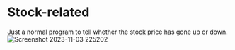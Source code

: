 # Stock-related
Just a normal program to tell whether the stock price has gone up or down.
![Screenshot 2023-11-03 225202](https://github.com/KoshtiVanshika/Stock-related/assets/140622612/ca49067a-80e5-4009-ba46-edb125a958af)
